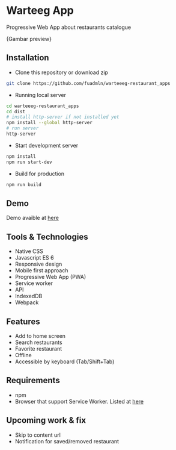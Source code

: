 # Warteeg App
Progressive Web App about restaurants catalogue

{Gambar preview}

## Installation
- Clone this repository or download zip
```bash
git clone https://github.com/fuadmln/warteeeg-restaurant_apps
```
- Running local server
```bash
cd warteeeg-restaurant_apps
cd dist
# install http-server if not installed yet
npm install --global http-server
# run server
http-server
```
- Start development server
```bash
npm install
npm run start-dev
```
- Build for production
```bash
npm run build
```

## Demo
Demo avaible at [here](https://pwa-warteg-app.web.app)

## Tools & Technologies
- Native CSS
- Javascript ES 6
- Responsive design
- Mobile first approach
- Progressive Web App (PWA)
- Service worker
- API
- IndexedDB
- Webpack

## Features
- Add to home screen
- Search restaurants
- Favorite restaurant
- Offline
- Accessible by keyboard (Tab/Shift+Tab)

## Requirements
- npm
- Browser that support Service Worker. Listed at [here](https://caniuse.com/?search=Service%20Worker)

## Upcoming work & fix
- Skip to content url
- Notification for saved/removed restaurant
